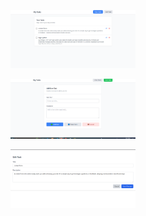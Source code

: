 

<p align="center">
  <img src="images/index page.png" alt="Logo" width="200"/>
</p>
<p align="center">
  <img src="images/add task page.png" alt="Logo" width="200"/>
</p>

<p align="center">
  <img src="images/edit page.png" alt="Logo" width="200"/>
</p>
